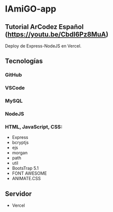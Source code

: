 # IAmiGO-app
## Tutorial  ArCodez Español (https://youtu.be/CbdI6Pz8MuA)
 Deploy de Express-NodeJS en Vercel.

## Tecnologías
### GitHub
### VSCode
### MySQL
### NodeJS

### HTML, JavaScript, CSS:
- Express
- bcryptjs
- ejs
- morgan
- path
- util
- BootsTrap 5.1
- FONT AWESOME
- ANIMATE.CSS

## Servidor
- Vercel